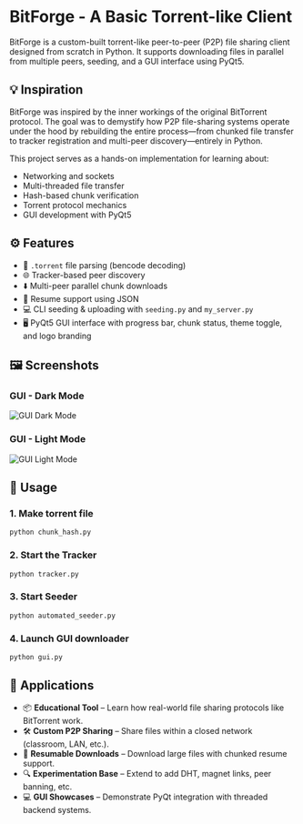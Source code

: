 # BitForge - A Basic Torrent-like Client

BitForge is a custom-built torrent-like peer-to-peer (P2P) file sharing client designed from scratch in Python. It supports downloading files in parallel from multiple peers, seeding, and a GUI interface using PyQt5.

## 💡 Inspiration

BitForge was inspired by the inner workings of the original BitTorrent protocol. The goal was to demystify how P2P file-sharing systems operate under the hood by rebuilding the entire process—from chunked file transfer to tracker registration and multi-peer discovery—entirely in Python.

This project serves as a hands-on implementation for learning about:

- Networking and sockets
- Multi-threaded file transfer
- Hash-based chunk verification
- Torrent protocol mechanics
- GUI development with PyQt5

## ⚙️ Features

- 📁 `.torrent` file parsing (bencode decoding)
- 🌐 Tracker-based peer discovery
- ⬇️ Multi-peer parallel chunk downloads
- 🧩 Resume support using JSON
- 💻 CLI seeding & uploading with `seeding.py` and `my_server.py`
- 🖥️ PyQt5 GUI interface with progress bar, chunk status, theme toggle, and logo branding

## 🖼️ Screenshots

### GUI - Dark Mode

![GUI Dark Mode](assets/screenshots/gui_dark.png)

### GUI - Light Mode

![GUI Light Mode](assets/screenshots/gui_light.png)

## 🚀 Usage

### 1. Make torrent file

```
python chunk_hash.py
```

### 2. Start the Tracker

```
python tracker.py
```

### 3. Start Seeder

```
python automated_seeder.py
```

### 4. Launch GUI downloader

```
python gui.py
```

## 🧭 Applications

- 📦 **Educational Tool** – Learn how real-world file sharing protocols like BitTorrent work.
- 🛠 **Custom P2P Sharing** – Share files within a closed network (classroom, LAN, etc.).
- 🔄 **Resumable Downloads** – Download large files with chunked resume support.
- 🔍 **Experimentation Base** – Extend to add DHT, magnet links, peer banning, etc.
- 💻 **GUI Showcases** – Demonstrate PyQt integration with threaded backend systems.




